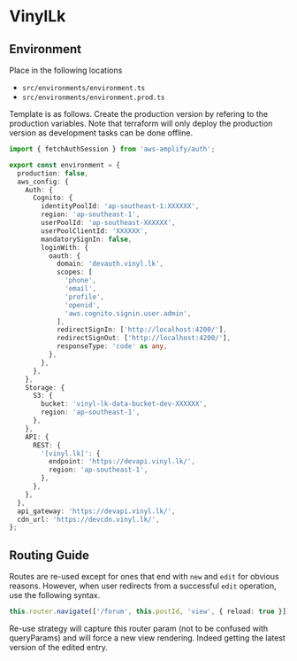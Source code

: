 # VinylLk

## Environment

Place in the following locations

* `src/environments/environment.ts`
* `src/environments/environment.prod.ts`

Template is as follows. Create the production version by refering to the production variables. Note that terraform will only deploy the production version as development tasks can be done offline.

```typescript
import { fetchAuthSession } from 'aws-amplify/auth';

export const environment = {
  production: false,
  aws_config: {
    Auth: {
      Cognito: {
        identityPoolId: 'ap-southeast-1:XXXXXX',
        region: 'ap-southeast-1',
        userPoolId: 'ap-southeast-XXXXXX',
        userPoolClientId: 'XXXXXX',
        mandatorySignIn: false,
        loginWith: {
          oauth: {
            domain: 'devauth.vinyl.lk',
            scopes: [
              'phone',
              'email',
              'profile',
              'openid',
              'aws.cognito.signin.user.admin',
            ],
            redirectSignIn: ['http://localhost:4200/'],
            redirectSignOut: ['http://localhost:4200/'],
            responseType: 'code' as any,
          },
        },
      },
    },
    Storage: {
      S3: {
        bucket: 'vinyl-lk-data-bucket-dev-XXXXXX',
        region: 'ap-southeast-1',
      },
    },
    API: {
      REST: {
        '[vinyl.lk]': {
          endpoint: 'https://devapi.vinyl.lk/',
          region: 'ap-southeast-1',
        },
      },
    },
  },
  api_gateway: 'https://devapi.vinyl.lk/',
  cdn_url: 'https://devcdn.vinyl.lk/',
};
```

## Routing Guide

Routes are re-used except for ones that end with `new` and `edit` for obvious reasons. However, when user redirects from a successful `edit` operation, use the following syntax.

```typescript
this.router.navigate(['/forum', this.postId, 'view', { reload: true }]);
```

Re-use strategy will capture this router param (not to be confused with queryParams) and will force a new view rendering. Indeed getting the latest version of the edited entry.